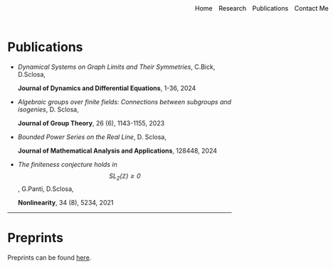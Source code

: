 <style>
.container {
    position: relative;
}

.menu {
    position: absolute;
    top: 10px;
    right: 10px;
    list-style-type: none;
    margin: 0;
    padding: 0;
}

.menu li {
    display: inline;
    margin-left: 10px;
}

.menu li:first-child {
    margin-left: 0;
}
</style>

<ul class="menu">
    <li><a href="index" style="text-decoration: none; color: black;">Home</a></li>
    <li><a href="research" style="text-decoration: none; color: black;">Research</a></li>
    <li><a href="publications" style="text-decoration: none; color: black;">Publications</a></li>
    <li><a href="mailto:davide.sclosa@gmail.com" style="text-decoration: none; color: black;">Contact Me</a></li>
</ul>

# Publications

* _Dynamical Systems on Graph Limits and Their Symmetries_, C.Bick, D.Sclosa,

    **Journal of Dynamics and Differential Equations**, 1-36, 2024

* _Algebraic groups over finite fields: Connections between subgroups and isogenies_, D. Sclosa,

    **Journal of Group Theory**, 26 (6), 1143-1155, 2023

* _Bounded Power Series on the Real Line_, D. Sclosa,

    **Journal of Mathematical Analysis and Applications**, 128448,	2024

* _The finiteness conjecture holds in $$\mathrm{SL_2}(\mathbb Z){\geq 0}$$_, G.Panti, D.Sclosa,

    **Nonlinearity**, 34 (8), 5234, 2021


---

# Preprints

Preprints can be found [here](https://scholar.google.com/citations?user=B392PEAAAAAJ).



<script
  src="https://cdn.mathjax.org/mathjax/latest/MathJax.js?config=TeX-AMS-MML_HTMLorMML"
  type="text/javascript">
</script>
